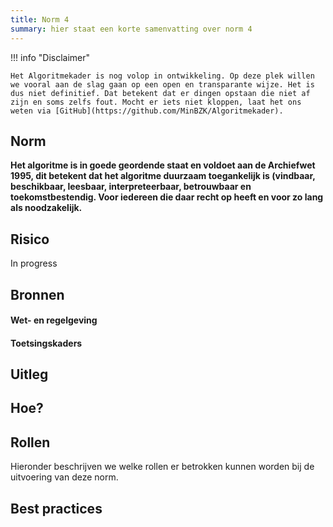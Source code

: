 ```yaml
---
title: Norm 4
summary: hier staat een korte samenvatting over norm 4
---
```


!!! info "Disclaimer"

    Het Algoritmekader is nog volop in ontwikkeling. Op deze plek willen we vooral aan de slag gaan op een open en transparante wijze. Het is dus niet definitief. Dat betekent dat er dingen opstaan die niet af zijn en soms zelfs fout. Mocht er iets niet kloppen, laat het ons weten via [GitHub](https://github.com/MinBZK/Algoritmekader).


## Norm
**Het algoritme is in goede geordende staat en voldoet aan de Archiefwet 1995, dit betekent dat het algoritme duurzaam toegankelijk is (vindbaar, beschikbaar, leesbaar, interpreteerbaar, betrouwbaar en toekomstbestendig. Voor iedereen die daar recht op heeft en voor zo lang als noodzakelijk.**

## Risico
In progress

## Bronnen

#### Wet- en regelgeving

#### Toetsingskaders


## Uitleg


## Hoe?

## Rollen
Hieronder beschrijven we welke rollen er betrokken kunnen worden bij de uitvoering van deze norm. 



## Best practices
